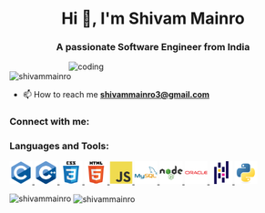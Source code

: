 <h1 align="center">Hi 👋, I'm Shivam Mainro</h1>
<h3 align="center">A passionate Software Engineer from India</h3>
<img align="right" alt="coding" width="400" src="
https://www.google.com/url?sa=i&url=https%3A%2F%2Fwww.gifcen.com%2Fgif%2Fcoding%2F&psig=AOvVaw0GCZ2xhZLnZOdaSGhC_6YN&ust=1704948673405000&source=images&cd=vfe&opi=89978449&ved=0CBIQjRxqFwoTCNjB4_iC0oMDFQAAAAAdAAAAABAD"
<p align="left"> <img src="https://komarev.com/ghpvc/?username=shivammainro&label=Profile%20views&color=0e75b6&style=flat" alt="shivammainro" /> </p>


- 📫 How to reach me **shivammainro3@gmail.com**

<h3 align="left">Connect with me:</h3>
<p align="left">
</p>

<h3 align="left">Languages and Tools:</h3>
<p align="left"> <a href="https://www.cprogramming.com/" target="_blank" rel="noreferrer"> <img src="https://raw.githubusercontent.com/devicons/devicon/master/icons/c/c-original.svg" alt="c" width="40" height="40"/> </a> <a href="https://www.w3schools.com/cpp/" target="_blank" rel="noreferrer"> <img src="https://raw.githubusercontent.com/devicons/devicon/master/icons/cplusplus/cplusplus-original.svg" alt="cplusplus" width="40" height="40"/> </a> <a href="https://www.w3schools.com/css/" target="_blank" rel="noreferrer"> <img src="https://raw.githubusercontent.com/devicons/devicon/master/icons/css3/css3-original-wordmark.svg" alt="css3" width="40" height="40"/> </a> <a href="https://www.w3.org/html/" target="_blank" rel="noreferrer"> <img src="https://raw.githubusercontent.com/devicons/devicon/master/icons/html5/html5-original-wordmark.svg" alt="html5" width="40" height="40"/> </a> <a href="https://developer.mozilla.org/en-US/docs/Web/JavaScript" target="_blank" rel="noreferrer"> <img src="https://raw.githubusercontent.com/devicons/devicon/master/icons/javascript/javascript-original.svg" alt="javascript" width="40" height="40"/> </a> <a href="https://www.mysql.com/" target="_blank" rel="noreferrer"> <img src="https://raw.githubusercontent.com/devicons/devicon/master/icons/mysql/mysql-original-wordmark.svg" alt="mysql" width="40" height="40"/> </a> <a href="https://nodejs.org" target="_blank" rel="noreferrer"> <img src="https://raw.githubusercontent.com/devicons/devicon/master/icons/nodejs/nodejs-original-wordmark.svg" alt="nodejs" width="40" height="40"/> </a> <a href="https://www.oracle.com/" target="_blank" rel="noreferrer"> <img src="https://raw.githubusercontent.com/devicons/devicon/master/icons/oracle/oracle-original.svg" alt="oracle" width="40" height="40"/> </a> <a href="https://pandas.pydata.org/" target="_blank" rel="noreferrer"> <img src="https://raw.githubusercontent.com/devicons/devicon/2ae2a900d2f041da66e950e4d48052658d850630/icons/pandas/pandas-original.svg" alt="pandas" width="40" height="40"/> </a> <a href="https://www.python.org" target="_blank" rel="noreferrer"> <img src="https://raw.githubusercontent.com/devicons/devicon/master/icons/python/python-original.svg" alt="python" width="40" height="40"/> </a> </p>

<p><img align="left" src="https://github-readme-stats.vercel.app/api/top-langs?username=shivammainro&show_icons=true&locale=en&layout=compact" alt="shivammainro" /></p>

<p>&nbsp;<img align="center" src="https://github-readme-stats.vercel.app/api?username=shivammainro&show_icons=true&locale=en" alt="shivammainro" /></p>
